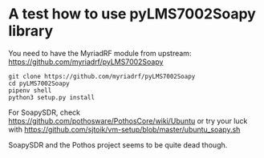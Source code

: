 # A test how to use pyLMS7002Soapy library

You need to have the MyriadRF module from upstream:
https://github.com/myriadrf/pyLMS7002Soapy

```
git clone https://github.com/myriadrf/pyLMS7002Soapy
cd pyLMS7002Soapy
pipenv shell
python3 setup.py install
```

For SoapySDR, check https://github.com/pothosware/PothosCore/wiki/Ubuntu
or try your luck with https://github.com/sjtoik/vm-setup/blob/master/ubuntu_soapy.sh

SoapySDR and the Pothos project seems to be quite dead though.


